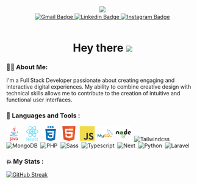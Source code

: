 <div id="header" align="center">
  <img src="https://media.giphy.com/media/3ov9jNziFTMfzSumAw/giphy.gif"/>
    <div id="badges" align="center">
    <a href="mailto:contato.felipe.kreulich@gmail.com">
      <img src="https://img.shields.io/badge/Gmail-D14836?style=for-the-badge&logo=gmail&logoColor=white" alt="Gmail Badge"/>
    </a>
    <a href="https://www.linkedin.com/in/felipe-kreulich">
      <img src="https://img.shields.io/badge/linkedin-%230077B5.svg?style=for-the-badge&logo=linkedin&logoColor=white" alt="Linkedin Badge"/>
    </a>
    <a href="https://www.instagram.com/_kreulich/">
      <img src="https://img.shields.io/badge/Instagram-%23E4405F.svg?style=for-the-badge&logo=Instagram&logoColor=white" alt="Instagram Badge"/>
    </a>
  </div>
  <img src="https://komarev.com/ghpvc/?username=FelipeKreulich&style=flat-square&color=green" alt=""/>
    <h1>
      Hey there
      <img src="https://media.giphy.com/media/hvRJCLFzcasrR4ia7z/giphy.gif" width="30px"/>
  </h1>
</div>

### 👨‍💻 About Me:
I'm a Full Stack Developer passionate about creating engaging and interactive digital experiences. My ability to combine creative design with technical skills allows me to contribute to the creation of intuitive and functional user interfaces.

### 🔨 Languages and Tools :
<div>
  <img src="https://github.com/devicons/devicon/blob/master/icons/java/java-original-wordmark.svg" title="Java" alt="Java" width="40" height="40"/>&nbsp;
  <img src="https://github.com/devicons/devicon/blob/master/icons/react/react-original-wordmark.svg" title="React" alt="React" width="40" height="40"/>&nbsp;
  <img src="https://github.com/devicons/devicon/blob/master/icons/css3/css3-plain-wordmark.svg"  title="CSS3" alt="CSS" width="40" height="40"/>&nbsp;
  <img src="https://github.com/devicons/devicon/blob/master/icons/html5/html5-original.svg" title="HTML5" alt="HTML" width="40" height="40"/>&nbsp;
  <img src="https://github.com/devicons/devicon/blob/master/icons/javascript/javascript-original.svg" title="JavaScript" alt="JavaScript" width="40" height="40"/>&nbsp;
  <img src="https://github.com/devicons/devicon/blob/master/icons/mysql/mysql-original-wordmark.svg" title="MySQL"  alt="MySQL" width="40" height="40"/>&nbsp;
  <img src="https://github.com/devicons/devicon/blob/master/icons/nodejs/nodejs-original-wordmark.svg" title="NodeJS" alt="NodeJS" width="40" height="40"/>&nbsp;
  <img src="https://cdn.jsdelivr.net/gh/devicons/devicon/icons/tailwindcss/tailwindcss-original-wordmark.svg" title="Tailwindcss" alt="Tailwindcss" width="40" height="40" />&nbsp;
  <img src="https://cdn.jsdelivr.net/gh/devicons/devicon/icons/mongodb/mongodb-original-wordmark.svg" title="MongoDB" alt="MongoDB" width="40" height="40" />&nbsp;
  <img src="https://cdn.jsdelivr.net/gh/devicons/devicon/icons/php/php-plain.svg" title="PHP" alt="PHP" width="40" height="40" />&nbsp;
  <img src="https://cdn.jsdelivr.net/gh/devicons/devicon/icons/sass/sass-original.svg" title="Sass" alt="Sass" width="40" height="40" />&nbsp;
  <img src="https://cdn.jsdelivr.net/gh/devicons/devicon/icons/typescript/typescript-original.svg" titl="Typescript" alt="Typescript" width="40" height="40" />&nbsp;
  <img src="https://cdn.jsdelivr.net/gh/devicons/devicon/icons/nextjs/nextjs-original.svg" titl="Next" alt="Next" width="40" height="40" />&nbsp;
  <img src="https://cdn.jsdelivr.net/gh/devicons/devicon/icons/python/python-original.svg" titl="Python" alt="Python" width="40" height="40" />&nbsp;
  <img src="https://cdn.jsdelivr.net/gh/devicons/devicon@latest/icons/laravel/laravel-original-wordmark.svg" alt="Laravel" width="40" height="40" />&nbsp;
</div>

### 💥 My Stats :
[![GitHub Streak](https://streak-stats.demolab.com?user=FelipeKreulich&theme=nordfox&hide_border=true&border_radius=4&date_format=%5BY%20%5DM%20j&mode=weekly&card_width=500)](https://git.io/streak-stats)
